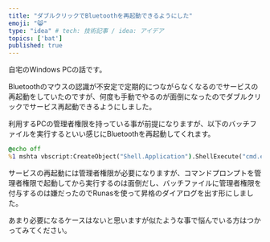 ```yaml
---
title: "ダブルクリックでBluetoothを再起動できるようにした"
emoji: "😸"
type: "idea" # tech: 技術記事 / idea: アイデア
topics: ['bat']
published: true
---
```


自宅のWindows PCの話です。

Bluetoothのマウスの認識が不安定で定期的につながらなくなるのでサービスの再起動をしていたのですが、何度も手動でやるのが面倒になったのでダブルクリックでサービス再起動できるようにしました。

利用するPCの管理者権限を持っている事が前提になりますが、以下のバッチファイルを実行するといい感じにBluetoothを再起動してくれます。

```batch:restart_bluetooth.bat
@echo off
%1 mshta vbscript:CreateObject("Shell.Application").ShellExecute("cmd.exe","/c net stop bthserv && net start bthserv && echo Bluetooth Support Service を再起動しました。 && pause","","runas",1)(window.close)
```

サービスの再起動には管理者権限が必要になりますが、コマンドプロンプトを管理者権限で起動してから実行するのは面倒だし、バッチファイルに管理者権限を付与するのは嫌だったのでRunasを使って昇格のダイアログを出す形にしました。

あまり必要になるケースはないと思いますが似たような事で悩んでいる方はつかってみてください。
